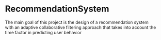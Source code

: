 # RecommendationSystem
The main goal of this project is the design of a recommendation system with an adaptive collaborative filtering approach that takes into account the time factor in predicting user behavior
